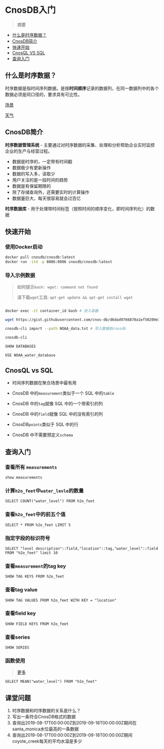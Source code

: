 # CnosDB入门

> 摘要

- [什么是时序数据？](#什么是时序数据)
- [CnosDB简介](#cnosdb简介)
- [快速开始](#快速开始)
- [CnosQL VS SQL](#cnosql-vs-sql)
- [查询入门](#查询入门)

## 什么是时序数据？

时序数据是指时间序列数据。是按**时间顺序**记录的数据列，在同一数据列中的各个数据必须是同口径的，要求具有可比性。

[场景](https://www.cnosdb.com)

[天气](https://weathernew.pae.baidu.com/weathernew/pc?query=%E5%8C%97%E4%BA%AC%E5%A4%A9%E6%B0%94&srcid=4982)

## CnosDB简介

**时序数据管理系统** - 主要通过对时序数据的采集、处理和分析帮助企业实时监控企业的生产与经营过程。

- 数据是时序的，一定带有时间戳
- 数据极少有更新操作
- 数据的写入多，读取少
- 用户关注的是一段时间的趋势
- 数据是有保留期限的
- 除了存储查询外，还需要实时的计算操作
- 数据量巨大，每天很容易就会过百亿

**时序数据库** - 用于处理带时间标签（按照时间的顺序变化，即时间序列化）的数据

## 快速开始

### 使用Docker启动

```bash
docker pull cnosdb/cnosdb:latest
docker run -itd -p 8086:8086 cnosdb/cnosdb:latest
```

### 导入示例数据
> 如何提示`bash: wget: command not found`
>
> 请下载`wget`工具: `apt-get update && apt-get install wget`
```bash

docker exec -it container_id bash # 进入容器

wget https://gist.githubusercontent.com/cnos-db/d6dad9766870a1ef50209e73d178e4d0/raw/a2ac4e57a43f68f9f2d5cacb0af15e45e8c5d4e6/NOAA_data.txt

cnosdb-cli import --path NOAA_data.txt # 导入数据到cnosdb

cnosdb-cli

SHOW DATABASES

USE NOAA_water_database

```

## CnosQL vs SQL

- 时间序列数据在聚合场景中最有用

- CnosDB 中的`measurement`类似于一个 SQL 中的`table`

- CnosDB 中的`tag`就像 SQL 中的一个带索引的列

- CnosDB 中的`field`就像 SQL 中的没有索引的列

- CnosDB`points`类似于 SQL 中的行

- CnosDB 中不需要预定义`schema`

## 查询入门

### 查看所有 `measurements`

    show measurements

### 计算`h2o_feet`中`water_levle`的数量

    SELECT COUNT("water_level") FROM h2o_feet


### 查看`h2o_feet`中的前五个值

    SELECT * FROM h2o_feet LIMIT 5

### 指定字段的标识符号

    SELECT "level description"::field,"location"::tag,"water_level"::field FROM "h2o_feet" limit 10

### 查看`measurement`的tag key

    SHOW TAG KEYS FROM h2o_feet

### 查看tag value

    SHOW TAG VALUES FROM h2o_feet WITH KEY = "location"

### 查看field key

    SHOW FIELD KEYS FROM h2o_feet

### 查看series

    SHOW SERIES

### 函数使用
> [更多](https://www.cnosdb.com/content/cnosdb/0.9/cnosql/function.html)

    SELECT MEAN("water_level") FROM "h2o_feet"


## 课堂问题

1. 时序数据和时序数据的关系是什么？
2. 写出一条符合CnosDB格式的数据
3. 查询出2019-08-17T00:00:00Z到2019-09-18T00:00:00Z期间在santa_monica水位最高的一条数据
4. 查询出2019-08-17T00:00:00Z到2019-09-18T00:00:00Z期间coyote_creek每天的平均水温是多少